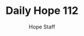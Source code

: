 ---
image: /assets/img/daily-hope-default-artwork.png
title: Daily Hope 112
number: 112
categories:
  - Daily Hope
author: Hope Staff
notes: Daily Hope 112
embed: >-
  EMBED_GOES_HERE
---